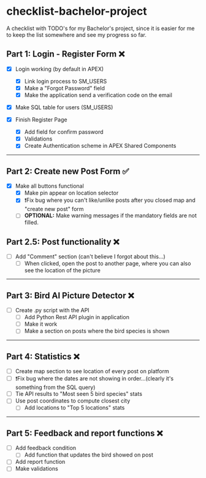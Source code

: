 # checklist-bachelor-project
A checklist with TODO's for my Bachelor's project, since it is easier for me to keep the list somewhere and see my progress so far.


## Part 1: Login - Register Form ❌

- [x] Login working (by default in APEX)
  - [x] Link login process to SM_USERS
  - [x] Make a "Forgot Password" field
  - [x] Make the application send a verification code on the email
    
- [x] Make SQL table for users (SM_USERS)

- [x] Finish Register Page
  - [x] Add field for confirm password
  - [x] Validations
  - [x] Create Authentication scheme in APEX Shared Components
      
 ---    

## Part 2: Create new Post Form ✅
- [x] Make all buttons functional
  - [x] Make pin appear on location selector
  - [x] ❗️Fix bug where you can't like/unlike posts after you closed map and "create new post" form
  - [ ] **OPTIONAL:** Make warning messages if the mandatory fields are not filled.

## Part 2.5: Post functionality ❌
- [ ] Add "Comment" section (can't believe I forgot about this...)
  - [ ] When clicked, open the post to another page, where you can also see the location of the picture

---

## Part 3: Bird AI Picture Detector ❌
- [ ] Create .py script with the API
  - [ ] Add Python Rest API plugin in application
  - [ ] Make it work
  - [ ] Make a section on posts where the bird species is shown

---

## Part 4: Statistics ❌
- [ ] Create map section to see location of every post on platform
- [ ] ❗️Fix bug where the dates are not showing in order...(clearly it's something from the SQL query) 
- [ ] Tie API results to "Most seen 5 bird species" stats
- [ ] Use post coordinates to compute closest city
  - [ ] Add locations to "Top 5 locations" stats
 
---

## Part 5: Feedback and report functions ❌
- [ ] Add feedback condition
  - [ ] Add function that updates the bird showed on post
- [ ] Add report function
- [ ] Make validations

